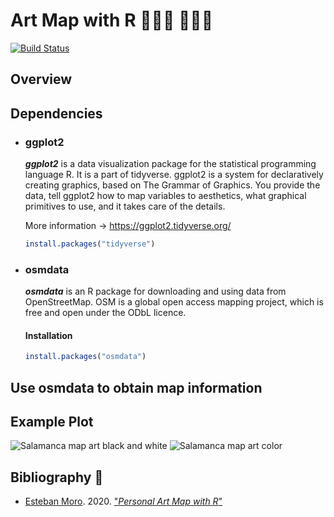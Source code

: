 # Art Map with R 👩🏻‍🎨 🧑🏻‍🎨

[![Build Status](https://travis-ci.com/vjsantojaca/art-map-octo.svg?branch=main)](https://travis-ci.com/vjsantojaca/art-map-octo)

## Overview

## Dependencies
- ### ggplot2
    ***ggplot2*** is a data visualization package for the statistical programming language R. It is a part of tidyverse. ggplot2 is a system for declaratively creating graphics, based on The Grammar of Graphics. You provide the data, tell ggplot2 how to map variables to aesthetics, what graphical primitives to use, and it takes care of the details.

    More information -> https://ggplot2.tidyverse.org/

    ```R
    install.packages("tidyverse")
    ```
- ### osmdata
    ***osmdata*** is an R package for downloading and using data from OpenStreetMap.  OSM is a global open access mapping project, which is free and open under the ODbL licence.

    #### Installation
    ``` R
    install.packages("osmdata")
    ```

## Use osmdata to obtain map information


## Example Plot
![Salamanca map art black and white](plots/salamanca_500_white_black.png "Salamanca map art black and white")
![Salamanca map art color](plots/salamanca_500_colors.png "Salamanca map art colors")
## Bibliography 📘
- [Esteban Moro](https://github.com/emoro). 2020. ["*Personal Art Map with R*"](http://estebanmoro.org/post/2020-10-19-personal-art-map-with-r/)